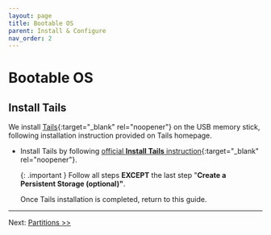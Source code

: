 ```yaml
---
layout: page
title: Bootable OS
parent: Install & Configure
nav_order: 2
---
```


# Bootable OS

## Install Tails

We install [Tails](https://tails.boum.org){:target="_blank" rel="noopener"} on the USB memory stick, following installation instruction provided on Tails homepage.

* Install Tails by following [official **Install Tails** instruction](https://tails.boum.org/install/index.en.html){:target="_blank" rel="noopener"}.


  {: .important }
  Follow all steps **EXCEPT** the last step "**Create a Persistent Storage (optional)"**.

  Once Tails installation is completed, return to this guide.

---
Next: [Partitions >>](partitions.html) 